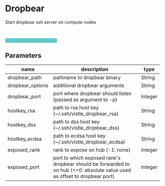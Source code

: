 
# Dropbear
Start dropbear ssh server on compute nodes

<svg width="1692.0" height="150" >
<style>.text { font: normal 24.0px sans-serif;}tspan{ font: italic 24.0px sans-serif;}.moduleName{ font: italic 30px sans-serif;}</style>
<rect x="0" y="30" width="169.2" height="90" rx="5" ry="5" style="fill:#64c8c8ff;" />
<text x="6.0" y="85.5" class="moduleName" >Dropbear</text></svg>

## Parameters
|name|description|type|
|-|-|-|
|dropbear_path|pathname to dropbear binary|String|
|dropbear_options|additional dropbear arguments|String|
|dropbear_port|port where dropbear should listen (passed as argument to -p)|Integer|
|hostkey_rsa|path to rsa host key (~/.ssh/vistle_dropbear_rsa)|String|
|hostkey_dss|path to dss host key (~/.ssh/vistle_dropbear_dss)|String|
|hostkey_ecdsa|path to ecdsa host key (~/.ssh/vistle_dropbear_ecdsa)|String|
|exposed_rank|rank to expose on hub (-1: none)|Integer|
|exposed_port|port to which exposed rank's dropbear should be forwarded to on hub (<=0: absolute value used as offset to dropbear port)|Integer|

